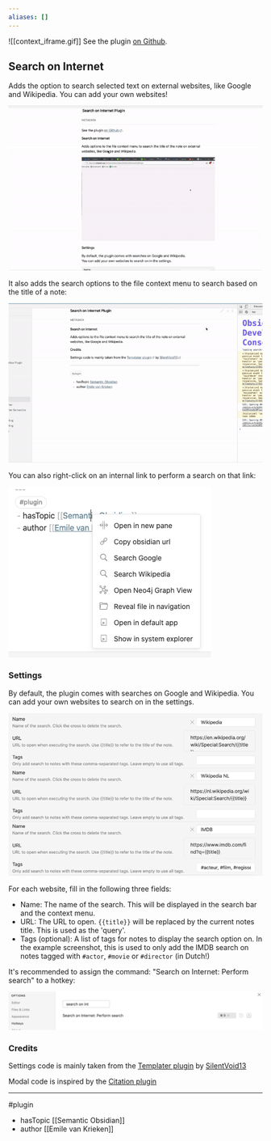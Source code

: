 ```yaml
---
aliases: []
---
```


![[context_iframe.gif]]
See the plugin [on Github](https://github.com/HEmile/obsidian-search-on-internet).

## Search on Internet
Adds the option to search selected text on external websites, like Google and Wikipedia. You can add your own websites! 

![](https://raw.githubusercontent.com/HEmile/obsidian-search-on-internet/master/resources/modal_demo.gif)

It also adds the search options to the file context menu to search based on the title of a note:

![](https://raw.githubusercontent.com/HEmile/obsidian-search-on-internet/master/resources/demo.gif)

You can also right-click on an internal link to perform a search on that link:

![](https://raw.githubusercontent.com/HEmile/obsidian-search-on-internet/master/resources/internal_link.png)


### Settings
By default, the plugin comes with searches on Google and Wikipedia. 
You can add your own websites to search on in the settings. 

![](https://raw.githubusercontent.com/HEmile/obsidian-search-on-internet/master/resources/img.png)

For each website, fill in the following three fields:
- Name: The name of the search. This will be displayed in the search bar and the context menu.
- URL: The URL to open. `{{title}}` will be replaced by the current notes title. This is used as the 'query'.
- Tags (optional): A list of tags for notes to display the search option on. 
  In the example screenshot, this is used to only add the IMDB search on notes tagged with `#actor`, `#movie` or `#director` (in Dutch!)
  
It's recommended to assign the command: "Search on Internet: Perform search" to a hotkey:

![](https://raw.githubusercontent.com/HEmile/obsidian-search-on-internet/master/resources/hotkey.png)
  

### Credits
Settings code is mainly taken from the [Templater plugin](https://github.com/SilentVoid13/Templater) by [SilentVoid13](https://github.com/SilentVoid13)

Modal code is inspired by the [Citation plugin](https://github.com/hans/obsidian-citation-plugin/blob/master/src/modals.ts)

--- 
#plugin 
- hasTopic [[Semantic Obsidian]]
- author [[Emile van Krieken]]